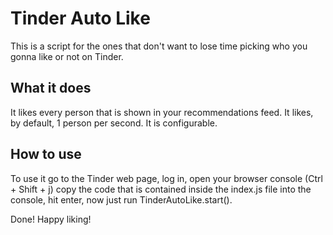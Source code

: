# Tinder Auto Like

This is a script for the ones that don't want to lose time picking who you gonna like or not on Tinder.

## What it does

It likes every person that is shown in your recommendations feed. It likes, by default, 1 person per second. It is configurable.

## How to use

To use it go to the Tinder web page, log in, open your browser console (Ctrl + Shift + j) copy the code that is contained inside the index.js file into the console, hit enter, now just run TinderAutoLike.start().

Done! Happy liking!